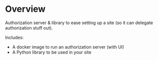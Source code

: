 # Overview

Authorization server & library to ease setting up a site (so it can delegate authorization stuff out).

Includes:
- A docker image to run an authorization server (with UI)
- A Python library to be used in your site
